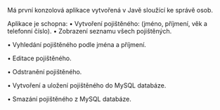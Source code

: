 Má první konzolová aplikace vytvořená v Javě sloužící ke správě osob.

Aplikace je schopna:
  •	Vytvoření pojištěného: (jméno, příjmení, věk a telefonní číslo).
  •	Zobrazení seznamu všech pojištěných.

•	Vyhledání pojištěného podle jména a příjmení.

•	Editace pojištěného.

•	Odstranění pojištěného.

•	Vytvoření a uložení pojištěného do MySQL databáze.

•	Smazání pojištěného z MySQL databáze.

